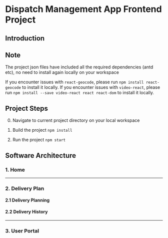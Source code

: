 # Dispatch Management App Frontend Project

## Introduction

## Note
The project json files have included all the required dependencies (antd etc), no need to install again locally on your workspace

If you encounter issues with `react-geocode`, please run `npm install react-geocode` to install it locally.
If you encounter issues with `video-react`, please run `npm install --save video-react react react-dom` to install it locally.

## Project Steps
0. Navigate to current project directory on your local workspace

1. Build the project
`npm install`

2. Run the project
`npm start`

## Software Architecture


### 1. Home

------------------------------------------------------------------------------
### 2. Delivery Plan

#### 2.1 Delivery Planning



#### 2.2 Delivery History


------------------------------------------------------------------------------
### 3. User Portal




